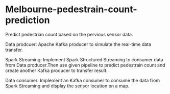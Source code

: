 # Melbourne-pedestrain-count-prediction
Predict pedestrian count based on the pervious sensor data.

Data prodcuer: Apache Kafka producer to simulate the real-time data transfer.

Spark Streaming: Implement Spark Structured Streaming to consumer data from Data producer.Then use given pipeline to predict pedestrain count and create another Kafka producer to transfer result.

Data consumer: Implement an Kafka consumer to consume the data from Spark Streaming and display the sensor location on a map.
